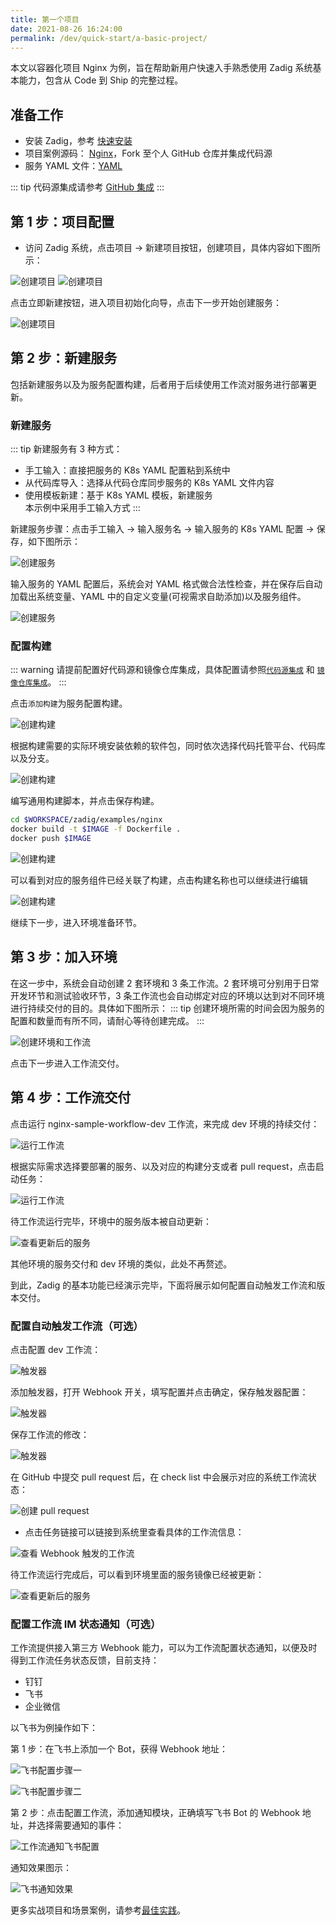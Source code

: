 ```yaml
---
title: 第一个项目
date: 2021-08-26 16:24:00
permalink: /dev/quick-start/a-basic-project/
---
```


本文以容器化项目 Nginx 为例，旨在帮助新用户快速入手熟悉使用 Zadig 系统基本能力，包含从 Code 到 Ship 的完整过程。

## 准备工作

- 安装 Zadig，参考 [快速安装](/dev/quick-start/try-out-install)
- 项目案例源码： [Nginx](https://github.com/koderover/Zadig/tree/main/examples/nginx)，Fork 至个人 GitHub 仓库并集成代码源
- 服务 YAML 文件：[YAML](https://github.com/koderover/Zadig/tree/main/examples/nginx/yaml/nginx.yaml)

::: tip
代码源集成请参考 [GitHub 集成](/dev/settings/codehost/github/)
:::

## 第 1 步：项目配置

- 访问 Zadig 系统，点击项目 -> 新建项目按钮，创建项目，具体内容如下图所示：

![创建项目](./_images/basic_project_create_project.png "创建项目")
![创建项目](./_images/basic_project_create_project_1.png "创建项目")

点击立即新建按钮，进入项目初始化向导，点击下一步开始创建服务：

![创建项目](./_images/basic_project_create_project_2.png "创建项目成功提示")

## 第 2 步：新建服务
包括新建服务以及为服务配置构建，后者用于后续使用工作流对服务进行部署更新。

### 新建服务
::: tip
新建服务有 3 种方式：<br>
- 手工输入：直接把服务的 K8s YAML 配置粘到系统中 <br>
- 从代码库导入：选择从代码仓库同步服务的 K8s YAML 文件内容 <br>
- 使用模板新建：基于 K8s YAML 模板，新建服务 <br>
本示例中采用手工输入方式
:::

新建服务步骤：点击手工输入 -> 输入服务名 -> 输入服务的 K8s YAML 配置 -> 保存，如下图所示：

![创建服务](./_images/basic_project_create_project_3.png "创建服务")

输入服务的 YAML 配置后，系统会对 YAML 格式做合法性检查，并在保存后自动加载出系统变量、YAML 中的自定义变量(可视需求自助添加)以及服务组件。

![创建服务](./_images/basic_project_create_project_4.png "创建服务")

### 配置构建

::: warning
请提前配置好代码源和镜像仓库集成，具体配置请参照[`代码源集成`](/dev/settings/codehost/gitlab/) 和 [`镜像仓库集成`](/dev/settings/image-registry/)。
:::

点击`添加构建`为服务配置构建。

![创建构建](./_images/basic_project_create_build.png "创建构建")

根据构建需要的实际环境安装依赖的软件包，同时依次选择代码托管平台、代码库以及分支。

![创建构建](./_images/basic_project_create_build_1.png "创建构建")

编写通用构建脚本，并点击保存构建。

``` bash
cd $WORKSPACE/zadig/examples/nginx
docker build -t $IMAGE -f Dockerfile .
docker push $IMAGE
```

![创建构建](./_images/basic_project_create_build_2.png "创建构建")

可以看到对应的服务组件已经关联了构建，点击构建名称也可以继续进行编辑

![创建构建](./_images/basic_project_create_build_3.png "创建构建")

继续下一步，进入环境准备环节。

## 第 3 步：加入环境

在这一步中，系统会自动创建 2 套环境和 3 条工作流。2 套环境可分别用于日常开发环节和测试验收环节，3 条工作流也会自动绑定对应的环境以达到对不同环境进行持续交付的目的。具体如下图所示：
::: tip
创建环境所需的时间会因为服务的配置和数量而有所不同，请耐心等待创建完成。
:::

![创建环境和工作流](./_images/basic_project_create_env_1.png "创建环境和工作流")

点击下一步进入工作流交付。

## 第 4 步：工作流交付

点击运行 nginx-sample-workflow-dev 工作流，来完成 dev 环境的持续交付：

![运行工作流](./_images/basic_project_pipeline_run.png "运行工作流")

根据实际需求选择要部署的服务、以及对应的构建分支或者 pull request，点击启动任务：

![运行工作流](./_images/basic_project_pipeline_run_1.png "运行工作流")

待工作流运行完毕，环境中的服务版本被自动更新：

![查看更新后的服务](./_images/basic_project_view_service.png "查看更新后的服务")

其他环境的服务交付和 dev 环境的类似，此处不再赘述。

到此，Zadig 的基本功能已经演示完毕，下面将展示如何配置自动触发工作流和版本交付。

### 配置自动触发工作流（可选）

点击配置 dev 工作流：

![触发器](./_images/basic_project_create_webhook.png "触发器")

添加触发器，打开 Webhook 开关，填写配置并点击确定，保存触发器配置：

![触发器](./_images/basic_project_create_webhook_1.png "触发器")

保存工作流的修改：

![触发器](./_images/basic_project_create_webhook_4.png "触发器")

在 GitHub 中提交 pull request 后，在 check list 中会展示对应的系统工作流状态：

![创建 pull request](./_images/basic_project_create_pr.png "创建 pull request")

- 点击任务链接可以链接到系统里查看具体的工作流信息：

![查看 Webhook 触发的工作流](./_images/pipeline_trigger_by_wehook.png "查看 Webhook 触发的工作流")

待工作流运行完成后，可以看到环境里面的服务镜像已经被更新：

![查看更新后的服务](./_images/show_service_updated_by_webhook.png "查看更新后的服务")

### 配置工作流 IM 状态通知（可选）

工作流提供接入第三方 Webhook 能力，可以为工作流配置状态通知，以便及时得到工作流任务状态反馈，目前支持：
- 钉钉
- 飞书
- 企业微信

以飞书为例操作如下：

第 1 步：在飞书上添加一个 Bot，获得 Webhook 地址：

![飞书配置步骤一](./_images/basic_project_lark_add_bot.png)

![飞书配置步骤二](./_images/basic_project_lark_edit_bot.png)

第 2 步：点击配置工作流，添加通知模块，正确填写飞书 Bot 的 Webhook 地址，并选择需要通知的事件：

![工作流通知飞书配置](./_images/basic_project_workflow_feishu_config.png)

通知效果图示：

![飞书通知效果](./_images/basic_project_lark_webhook_notification.png)

更多实战项目和场景案例，请参考[最佳实践](https://www.koderover.com/tutorials/)。
